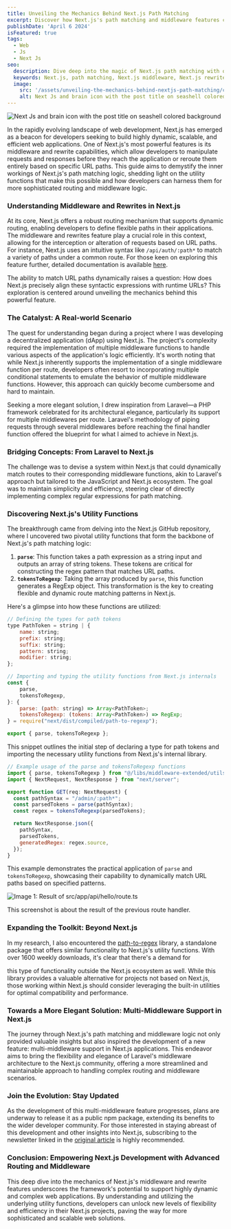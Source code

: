 ```yaml
---
title: Unveiling the Mechanics Behind Next.js Path Matching
excerpt: Discover how Next.js's path matching and middleware features can revolutionize your web development process through dynamic routing and advanced utility functions.
publishDate: 'April 6 2024'
isFeatured: true
tags:
  - Web
  - Js
  - Next Js
seo:
  description: Dive deep into the magic of Next.js path matching with our expert guide. Discover the utility behind middleware and rewrites, and enhance your Next.js skills.
  keywords: Next.js, path matching, Next.js middleware, Next.js rewrites, web development, JavaScript, SEO
  image:
    src: '/assets/unveiling-the-mechanics-behind-nextjs-path-matching/cover.png'
    alt: Next Js and brain icon with the post title on seashell colored background
---
```


![Next Js and brain icon with the post title on seashell colored background](/assets/unveiling-the-mechanics-behind-nextjs-path-matching/cover.png)

In the rapidly evolving landscape of web development, Next.js has emerged as a beacon for developers seeking to build highly dynamic, scalable, and efficient web applications. One of Next.js's most powerful features is its middleware and rewrite capabilities, which allow developers to manipulate requests and responses before they reach the application or reroute them entirely based on specific URL paths. This guide aims to demystify the inner workings of Next.js's path matching logic, shedding light on the utility functions that make this possible and how developers can harness them for more sophisticated routing and middleware logic.

### Understanding Middleware and Rewrites in Next.js

At its core, Next.js offers a robust routing mechanism that supports dynamic routing, enabling developers to define flexible paths in their applications. The middleware and rewrites feature play a crucial role in this context, allowing for the interception or alteration of requests based on URL paths. For instance, Next.js uses an intuitive syntax like `/api/auth/:path*` to match a variety of paths under a common route. For those keen on exploring this feature further, detailed documentation is available [here](https://nextjs.org/docs/app/building-your-application/routing/middleware#matcher).

The ability to match URL paths dynamically raises a question: How does Next.js precisely align these syntactic expressions with runtime URLs? This exploration is centered around unveiling the mechanics behind this powerful feature.

### The Catalyst: A Real-world Scenario

The quest for understanding began during a project where I was developing a decentralized application (dApp) using Next.js. The project's complexity required the implementation of multiple middleware functions to handle various aspects of the application's logic efficiently. It's worth noting that while Next.js inherently supports the implementation of a single middleware function per route, developers often resort to incorporating multiple conditional statements to emulate the behavior of multiple middleware functions. However, this approach can quickly become cumbersome and hard to maintain.

Seeking a more elegant solution, I drew inspiration from Laravel—a PHP framework celebrated for its architectural elegance, particularly its support for multiple middlewares per route. Laravel's methodology of piping requests through several middlewares before reaching the final handler function offered the blueprint for what I aimed to achieve in Next.js.

### Bridging Concepts: From Laravel to Next.js

The challenge was to devise a system within Next.js that could dynamically match routes to their corresponding middleware functions, akin to Laravel's approach but tailored to the JavaScript and Next.js ecosystem. The goal was to maintain simplicity and efficiency, steering clear of directly implementing complex regular expressions for path matching.

### Discovering Next.js's Utility Functions

The breakthrough came from delving into the Next.js GitHub repository, where I uncovered two pivotal utility functions that form the backbone of Next.js's path matching logic:

1. **`parse`**: This function takes a path expression as a string input and outputs an array of string tokens. These tokens are critical for constructing the regex pattern that matches URL paths.
2. **`tokensToRegexp`**: Taking the array produced by `parse`, this function generates a RegExp object. This transformation is the key to creating flexible and dynamic route matching patterns in Next.js.

Here's a glimpse into how these functions are utilized:

```jsx
// Defining the types for path tokens
type PathToken = string | {
    name: string;
    prefix: string;
    suffix: string;
    pattern: string;
    modifier: string;
};

// Importing and typing the utility functions from Next.js internals
const {
	parse,
	tokensToRegexp,
}: {
	parse: (path: string) => Array<PathToken>;
	tokensToRegexp: (tokens: Array<PathToken>) => RegExp;
} = require("next/dist/compiled/path-to-regexp");

export { parse, tokensToRegexp };

```

This snippet outlines the initial step of declaring a type for path tokens and importing the necessary utility functions from Next.js's internal library.

```jsx
// Example usage of the parse and tokensToRegexp functions
import { parse, tokensToRegexp } from "@/libs/middleware-extended/utils";
import { NextRequest, NextResponse } from "next/server";

export function GET(req: NextRequest) {
  const pathSyntax = "/admin/:path*";
  const parsedTokens = parse(pathSyntax);
  const regex = tokensToRegexp(parsedTokens);

  return NextResponse.json({
    pathSyntax,
    parsedTokens,
    generatedRegex: regex.source,
  });
}
```

This example demonstrates the practical application of `parse` and `tokensToRegexp`, showcasing their capability to dynamically match URL paths based on specified patterns.

![Image 1: Result of src/app/api/hello/route.ts](/assets/unveiling-the-mechanics-behind-nextjs-path-matching/result.webp)

This screenshot is about the result of the previous route handler.

### Expanding the Toolkit: Beyond Next.js

In my research, I also encountered the [path-to-regex](https://www.npmjs.com/package/path-to-regex) library, a standalone package that offers similar functionality to Next.js's utility functions. With over 1600 weekly downloads, it's clear that there's a demand for

this type of functionality outside the Next.js ecosystem as well. While this library provides a valuable alternative for projects not based on Next.js, those working within Next.js should consider leveraging the built-in utilities for optimal compatibility and performance.

### Towards a More Elegant Solution: Multi-Middleware Support in Next.js

The journey through Next.js's path matching and middleware logic not only provided valuable insights but also inspired the development of a new feature: multi-middleware support in Next.js applications. This endeavor aims to bring the flexibility and elegance of Laravel's middleware architecture to the Next.js community, offering a more streamlined and maintainable approach to handling complex routing and middleware scenarios.

### Join the Evolution: Stay Updated

As the development of this multi-middleware feature progresses, plans are underway to release it as a public npm package, extending its benefits to the wider developer community. For those interested in staying abreast of this development and other insights into Next.js, subscribing to the newsletter linked in the [original article](https://yhshanto.dev/blog/unveiling-the-mechanics-behind-nextjs-path-matching) is highly recommended.

### Conclusion: Empowering Next.js Development with Advanced Routing and Middleware

This deep dive into the mechanics of Next.js's middleware and rewrite features underscores the framework's potential to support highly dynamic and complex web applications. By understanding and utilizing the underlying utility functions, developers can unlock new levels of flexibility and efficiency in their Next.js projects, paving the way for more sophisticated and scalable web solutions.
